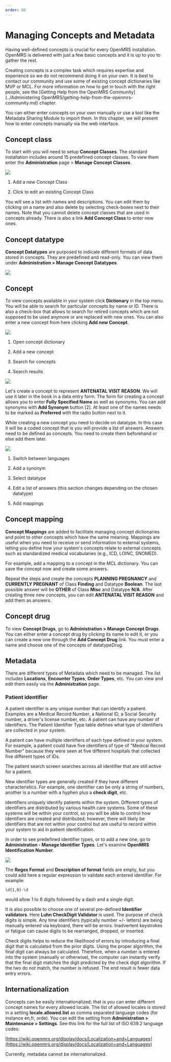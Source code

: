 ```yaml
---
order: 80
---
```

# Managing Concepts and Metadata

Having well-defined concepts is crucial for every OpenMRS installation. OpenMRS is delivered with just a few basic concepts and it is up to you to gather the rest.

Creating concepts is a complex task which requires expertise and experience so we do not recommend doing it on your own. It is best to contact our community and use some of existing concept dictionaries like MVP or MCL. For more information on how to get in touch with the right people, see the [Getting Help from the OpenMRS Community](../Administering OpenMRS/getting-help-from-the-openmrs-community.md) chapter.

You can either enter concepts on your own manually or use a tool like the Metadata Sharing Module to import them. In this chapter, we will present how to enter concepts manually via the web interface.

## Concept class

To start with you will need to setup **Concept Classes**. The standard installation includes around 15 predefined concept classes. To view them enter the **Administration** page &gt; **Manage Concept Classes**.

![](/assets/concept_classes.png)

1. Add a new Concept Class

2. Click to edit an existing Concept Class

You will see a list with names and descriptions. You can edit them by clicking on a name and also delete by selecting check-boxes next to their names. Note that you cannot delete concept classes that are used in concepts already. There is also a link **Add Concept Class** to enter new ones.

## Concept datatype

**Concept Datatypes** are purposed to indicate different formats of data stored in concepts. They are predefined and read-only. You can view them under **Administration &gt; Manage Concept Datatypes**.

![](/assets/concept_datatype.png)

## Concept

To view concepts available in your system click **Dictionary** in the top menu. You will be able to search for particular concepts by name or ID. There is also a check-box that allows to search for retired concepts which are not supposed to be used anymore or are replaced with new ones. You can also enter a new concept from here clicking **Add new Concept**.

![](/assets/concept_dictionary.png)

1. Open concept dictionary

2. Add a new concept

3. Search for concepts

4. Search results

![](/assets/case-study.png)

Let's create a concept to represent **ANTENATAL VISIT REASON**. We will use it later in the book in a data entry form. The form for creating a concept allows you to enter **Fully Specified Name** as well as synonyms. You can add synonyms with **Add Synonym** button \[2\]. At least one of the names needs to be marked as **Preferred** with the radio button next to it.

While creating a new concept you need to decide on datatype. In this case it will be a coded concept that is you will provide a list of answers. Answers need to be defined as concepts. You need to create them beforehand or else add them later.

![](/assets/add_concept_1.png)

1. Switch between languages

2. Add a synonym

3. Select datatype

4. Edit a list of answers (this section changes depending on the chosen datatype)

5. Add mappings


## Concept mapping

**Concept Mappings** are added to facilitate managing concept dictionaries and point to other concepts which have the same meaning. Mappings are useful when you need to receive or send information to external systems, letting you define how your system's concepts relate to external concepts such as standardized medical vocabularies \(e.g., ICD, LOINC, SNOMED\). 

For example, add a mapping to a concept in the MCL dictionary. You can save the concept now and create some answers.

Repeat the steps and create the concepts **PLANNING PREGNANCY** and **CURRENTLY PREGNANT** of Class **Finding** and Datatype **Boolean**. The last possible answer will be **OTHER** of Class **Misc** and Datatype **N/A**. After creating three new concepts, you can edit **ANTENATAL VISIT REASON** and add them as answers.

## Concept drug

To view **Concept Drugs**, go to **Administration &gt; Manage Concept Drugs**. You can either enter a concept drug by clicking its name to edit it, or you can create a new one through the **Add Concept Drug** link. You must enter a name and choose one of the concepts of datatypeDrug.

## Metadata

There are different types of Metadata which need to be managed. The list includes **Locations**, **Encounter Types**, **Order Types**, etc. You can view and edit them easily via the **Administration** page.

### Patient identifier

A patient identifier is any unique number that can identify a patient. Examples are a Medical Record Number, a National ID, a Social Security number, a driver's license number, etc. A patient can have any number of identifiers. The Patient Identifier Type table defines what type of identifiers are collected in your system.

A patient can have multiple identifiers of each type defined in your system. For example, a patient could have five identifiers of type of "Medical Record Number" because they were seen at five different hospitals that collected five different types of IDs.

The patient search screen searches across all identifier that are still active for a patient.

New identifier types are generally created if they have different characteristics. For example, one identifier can be only a string of numbers, another is a number with a hyphen plus a **check digit**, etc.

Identifiers uniquely identify patients within the system. Different types of identifiers are distributed by various health care systems. Some of these systems will be within your control, so you will be able to control how identifiers are created and distributed; however, there will likely be identifiers that are not within your control but are useful to record within your system to aid in patient identification.

In order to see predefined identifier types, or to add a new one, go to **Administration - Manage Identifier Types**. Let's examine **OpenMRS Identification Number**.

![](/assets/patient_identifier_type.png)

The **Regex Format** and **Description of format** fields are empty, but you could add here a regular expression to validate each entered identifier. For example:

```
\d{1,8}-\d
```

would allow 1 to 8 digits followed by a dash and a single digit.

It is also possible to choose one of several pre-defined **Identifier validators**. Here **Luhn CheckDigit Validator** is used. The purpose of check digits is simple. Any time identifiers \(typically number +/- letters\) are being manually entered via keyboard, there will be errors. Inadvertent keystrokes or fatigue can cause digits to be rearranged, dropped, or inserted. 

Check digits helps to reduce the likelihood of errors by introducing a final digit that is calculated from the prior digits. Using the proper algorithm, the final digit can always be calculated. Therefore, when a number is entered into the system \(manually or otherwise\), the computer can instantly verify that the final digit matches the digit predicted by the check digit algorithm. If the two do not match, the number is refused. The end result is fewer data entry errors.

## Internationalization

Concepts can be easily internationalized; that is you can enter different concept names for every allowed locale. The list of allowed locales is stored in a setting **locale.allowed.list** as comma separated language codes \(for instance en,fr, orde\). You can edit the setting from **Administration &gt; Maintenance &gt; Settings**. See this link for the full list of ISO 639.2 language codes:

[https://wiki.openmrs.org/display/docs/Localization+and+Languages](https://wiki.openmrs.org/display/docs/Localization+and+Languages)

Currently, metadata cannot be internationalized.

